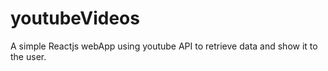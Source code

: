 # youtubeVideos
A simple Reactjs webApp using youtube API to retrieve data and show it to the user.
